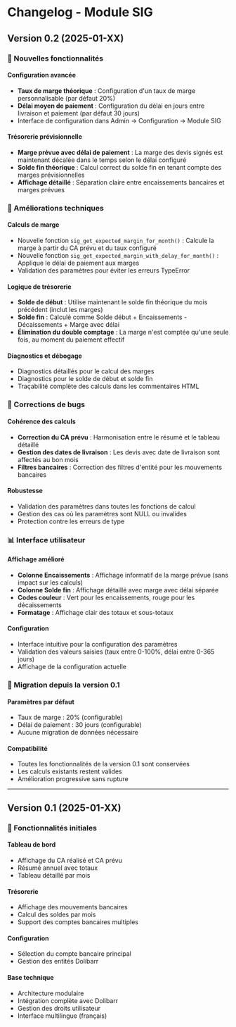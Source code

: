 # Changelog - Module SIG

## Version 0.2 (2025-01-XX)

### 🎯 Nouvelles fonctionnalités

#### Configuration avancée
- **Taux de marge théorique** : Configuration d'un taux de marge personnalisable (par défaut 20%)
- **Délai moyen de paiement** : Configuration du délai en jours entre livraison et paiement (par défaut 30 jours)
- Interface de configuration dans Admin → Configuration → Module SIG

#### Trésorerie prévisionnelle
- **Marge prévue avec délai de paiement** : La marge des devis signés est maintenant décalée dans le temps selon le délai configuré
- **Solde fin théorique** : Calcul correct du solde fin en tenant compte des marges prévisionnelles
- **Affichage détaillé** : Séparation claire entre encaissements bancaires et marges prévues

### 🔧 Améliorations techniques

#### Calculs de marge
- Nouvelle fonction `sig_get_expected_margin_for_month()` : Calcule la marge à partir du CA prévu et du taux configuré
- Nouvelle fonction `sig_get_expected_margin_with_delay_for_month()` : Applique le délai de paiement aux marges
- Validation des paramètres pour éviter les erreurs TypeError

#### Logique de trésorerie
- **Solde de début** : Utilise maintenant le solde fin théorique du mois précédent (inclut les marges)
- **Solde fin** : Calculé comme Solde début + Encaissements - Décaissements + Marge avec délai
- **Élimination du double comptage** : La marge n'est comptée qu'une seule fois, au moment du paiement effectif

#### Diagnostics et débogage
- Diagnostics détaillés pour le calcul des marges
- Diagnostics pour le solde de début et solde fin
- Traçabilité complète des calculs dans les commentaires HTML

### 🐛 Corrections de bugs

#### Cohérence des calculs
- **Correction du CA prévu** : Harmonisation entre le résumé et le tableau détaillé
- **Gestion des dates de livraison** : Les devis avec date de livraison sont affectés au bon mois
- **Filtres bancaires** : Correction des filtres d'entité pour les mouvements bancaires

#### Robustesse
- Validation des paramètres dans toutes les fonctions de calcul
- Gestion des cas où les paramètres sont NULL ou invalides
- Protection contre les erreurs de type

### 📊 Interface utilisateur

#### Affichage amélioré
- **Colonne Encaissements** : Affichage informatif de la marge prévue (sans impact sur les calculs)
- **Colonne Solde fin** : Affichage détaillé avec marge avec délai séparée
- **Codes couleur** : Vert pour les encaissements, rouge pour les décaissements
- **Formatage** : Affichage clair des totaux et sous-totaux

#### Configuration
- Interface intuitive pour la configuration des paramètres
- Validation des valeurs saisies (taux entre 0-100%, délai entre 0-365 jours)
- Affichage de la configuration actuelle

### 🔄 Migration depuis la version 0.1

#### Paramètres par défaut
- Taux de marge : 20% (configurable)
- Délai de paiement : 30 jours (configurable)
- Aucune migration de données nécessaire

#### Compatibilité
- Toutes les fonctionnalités de la version 0.1 sont conservées
- Les calculs existants restent valides
- Amélioration progressive sans rupture

---

## Version 0.1 (2025-01-XX)

### 🎯 Fonctionnalités initiales

#### Tableau de bord
- Affichage du CA réalisé et CA prévu
- Résumé annuel avec totaux
- Tableau détaillé par mois

#### Trésorerie
- Affichage des mouvements bancaires
- Calcul des soldes par mois
- Support des comptes bancaires multiples

#### Configuration
- Sélection du compte bancaire principal
- Gestion des entités Dolibarr

#### Base technique
- Architecture modulaire
- Intégration complète avec Dolibarr
- Gestion des droits utilisateur
- Interface multilingue (français)

